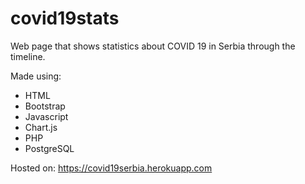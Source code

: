 # covid19stats
Web page that shows statistics about COVID 19 in Serbia through the timeline.

Made using:  
- HTML  
- Bootstrap  
- Javascript  
- Chart.js 
- PHP
- PostgreSQL

Hosted on:
https://covid19serbia.herokuapp.com
